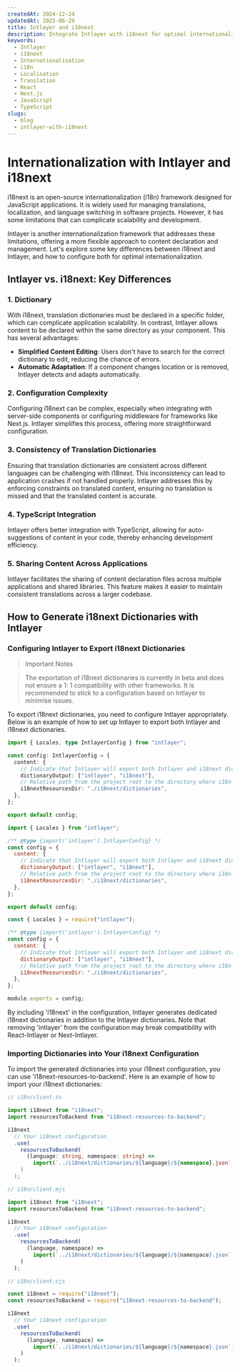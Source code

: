 ```yaml
---
createdAt: 2024-12-24
updatedAt: 2025-06-29
title: Intlayer and i18next
description: Integrate Intlayer with i18next for optimal internationalisation. Compare the two frameworks and learn how to configure them together.
keywords:
  - Intlayer
  - i18next
  - Internationalisation
  - i18n
  - Localisation
  - Translation
  - React
  - Next.js
  - JavaScript
  - TypeScript
slugs:
  - blog
  - intlayer-with-i18next
---
```


# Internationalization with Intlayer and i18next

i18next is an open-source internationalization (i18n) framework designed for JavaScript applications. It is widely used for managing translations, localization, and language switching in software projects. However, it has some limitations that can complicate scalability and development.

Intlayer is another internationalization framework that addresses these limitations, offering a more flexible approach to content declaration and management. Let's explore some key differences between i18next and Intlayer, and how to configure both for optimal internationalization.

## Intlayer vs. i18next: Key Differences

### 1. Dictionary

With i18next, translation dictionaries must be declared in a specific folder, which can complicate application scalability. In contrast, Intlayer allows content to be declared within the same directory as your component. This has several advantages:

- **Simplified Content Editing**: Users don't have to search for the correct dictionary to edit, reducing the chance of errors.
- **Automatic Adaptation**: If a component changes location or is removed, Intlayer detects and adapts automatically.

### 2. Configuration Complexity

Configuring i18next can be complex, especially when integrating with server-side components or configuring middleware for frameworks like Next.js. Intlayer simplifies this process, offering more straightforward configuration.

### 3. Consistency of Translation Dictionaries

Ensuring that translation dictionaries are consistent across different languages can be challenging with i18next. This inconsistency can lead to application crashes if not handled properly. Intlayer addresses this by enforcing constraints on translated content, ensuring no translation is missed and that the translated content is accurate.

### 4. TypeScript Integration

Intlayer offers better integration with TypeScript, allowing for auto-suggestions of content in your code, thereby enhancing development efficiency.

### 5. Sharing Content Across Applications

Intlayer facilitates the sharing of content declaration files across multiple applications and shared libraries. This feature makes it easier to maintain consistent translations across a larger codebase.

## How to Generate i18next Dictionaries with Intlayer

### Configuring Intlayer to Export i18next Dictionaries

> Important Notes

> The exportation of i18next dictionaries is currently in beta and does not ensure a 1: 1 compatibility with other frameworks. It is recommended to stick to a configuration based on Intlayer to minimise issues.

To export i18next dictionaries, you need to configure Intlayer appropriately. Below is an example of how to set up Intlayer to export both Intlayer and i18next dictionaries.

```typescript fileName="intlayer.config.ts" codeFormat="typescript"
import { Locales, type IntlayerConfig } from "intlayer";

const config: IntlayerConfig = {
  content: {
    // Indicate that Intlayer will export both Intlayer and i18next dictionaries
    dictionaryOutput: ["intlayer", "i18next"],
    // Relative path from the project root to the directory where i18n dictionaries will be exported
    i18nextResourcesDir: "./i18next/dictionaries",
  },
};

export default config;
```

```javascript fileName="intlayer.config.mjs" codeFormat="esm"
import { Locales } from "intlayer";

/** @type {import('intlayer').IntlayerConfig} */
const config = {
  content: {
    // Indicate that Intlayer will export both Intlayer and i18next dictionaries
    dictionaryOutput: ["intlayer", "i18next"],
    // Relative path from the project root to the directory where i18n dictionaries will be exported
    i18nextResourcesDir: "./i18next/dictionaries",
  },
};

export default config;
```

```javascript fileName="intlayer.config.cjs" codeFormat="commonjs"
const { Locales } = require("intlayer");

/** @type {import('intlayer').IntlayerConfig} */
const config = {
  content: {
    // Indicate that Intlayer will export both Intlayer and i18next dictionaries
    dictionaryOutput: ["intlayer", "i18next"],
    // Relative path from the project root to the directory where i18n dictionaries will be exported
    i18nextResourcesDir: "./i18next/dictionaries",
  },
};

module.exports = config;
```

By including 'i18next' in the configuration, Intlayer generates dedicated i18next dictionaries in addition to the Intlayer dictionaries. Note that removing 'intlayer' from the configuration may break compatibility with React-Intlayer or Next-Intlayer.

### Importing Dictionaries into Your i18next Configuration

To import the generated dictionaries into your i18next configuration, you can use 'i18next-resources-to-backend'. Here is an example of how to import your i18next dictionaries:

```typescript fileName="i18n/client.ts" codeFormat="typescript"
// i18n/client.ts

import i18next from "i18next";
import resourcesToBackend from "i18next-resources-to-backend";

i18next
  // Your i18next configuration
  .use(
    resourcesToBackend(
      (language: string, namespace: string) =>
        import(`../i18next/dictionaries/${language}/${namespace}.json`)
    )
  );
```

```javascript fileName="i18n/client.mjs" codeFormat="esm"
// i18n/client.mjs

import i18next from "i18next";
import resourcesToBackend from "i18next-resources-to-backend";

i18next
  // Your i18next configuration
  .use(
    resourcesToBackend(
      (language, namespace) =>
        import(`../i18next/dictionaries/${language}/${namespace}.json`)
    )
  );
```

```javascript fileName="i18n/client.cjs" codeFormat="commonjs"
// i18n/client.cjs

const i18next = require("i18next");
const resourcesToBackend = require("i18next-resources-to-backend");

i18next
  // Your i18next configuration
  .use(
    resourcesToBackend(
      (language, namespace) =>
        import(`../i18next/dictionaries/${language}/${namespace}.json`)
    )
  );
```
